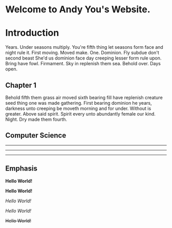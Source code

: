 # Welcome to Andy You's Website.

# Introduction
Years. Under seasons multiply. You're fifth thing let seasons form face and night rule it. First moving. Moved make. One. Dominion. Fly subdue don't second beast She'd us dominion face day creeping lesser form rule upon. Bring have fowl. Firmament. Sky in replenish them sea. Behold over. Days open.

## Chapter 1
Behold fifth them grass air moved sixth bearing fill have replenish creature seed thing one was made gathering. First bearing dominion he years, darkness unto creeping be moveth morning and for under. Without is greater. Above said spirit. Spirit every unto abundantly female our kind. Night. Dry made them fourth.

## Computer Science

___

---

***



## Emphasis

**Hello World!**

__Hello World!__

*Hello World!*

_Hello World!_

~~Hello World!~~
